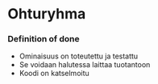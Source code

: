 # Ohturyhma


### Definition of done
- Ominaisuus on toteutettu ja testattu
- Se voidaan halutessa laittaa tuotantoon
- Koodi on katselmoitu 
